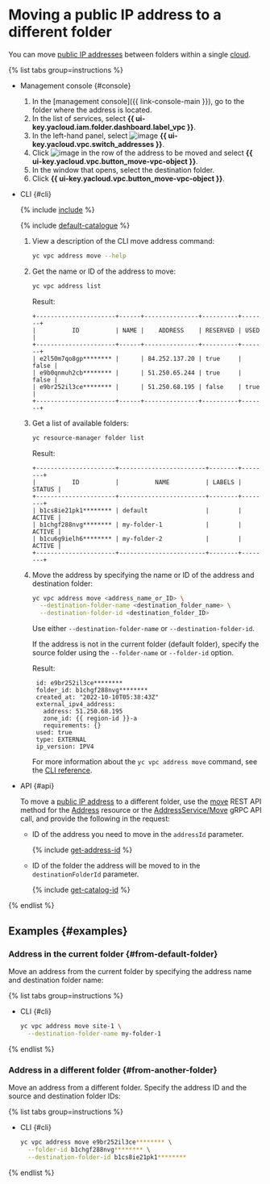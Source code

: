 # Moving a public IP address to a different folder

You can move [public IP addresses](../concepts/address.md) between folders within a single [cloud](../../resource-manager/concepts/resources-hierarchy.md).

{% list tabs group=instructions %}

- Management console {#console}

  1. In the [management console]({{ link-console-main }}), go to the folder where the address is located.
  1. In the list of services, select **{{ ui-key.yacloud.iam.folder.dashboard.label_vpc }}**.
  1. In the left-hand panel, select ![image](../../_assets/console-icons/map-pin.svg) **{{ ui-key.yacloud.vpc.switch_addresses }}**.
  1. Click ![image](../../_assets/console-icons/ellipsis.svg) in the row of the address to be moved and select **{{ ui-key.yacloud.vpc.button_move-vpc-object }}**.
  1. In the window that opens, select the destination folder.
  1. Click **{{ ui-key.yacloud.vpc.button_move-vpc-object }}**.

- CLI {#cli}

  {% include [include](../../_includes/cli-install.md) %}

  {% include [default-catalogue](../../_includes/default-catalogue.md) %}

  1. View a description of the CLI move address command:

      ```bash
      yc vpc address move --help
      ```

  1. Get the name or ID of the address to move:

      ```bash
      yc vpc address list
      ```
      Result:
      ```text
      +----------------------+------+---------------+----------+-------+
      |          ID          | NAME |    ADDRESS    | RESERVED | USED  |
      +----------------------+------+---------------+----------+-------+
      | e2l50m7qo8gp******** |      | 84.252.137.20 | true     | false |
      | e9b0qnmuh2cb******** |      | 51.250.65.244 | true     | false |
      | e9br252il3ce******** |      | 51.250.68.195 | false    | true  |
      +----------------------+------+---------------+----------+-------+
      ```

  1. Get a list of available folders:

      ```bash
      yc resource-manager folder list
      ```

      Result:
      ```text
      +----------------------+------------------------+--------+--------+
      |          ID          |          NAME          | LABELS | STATUS |
      +----------------------+------------------------+--------+--------+
      | b1cs8ie21pk1******** | default                |        | ACTIVE |
      | b1chgf288nvg******** | my-folder-1            |        | ACTIVE |
      | b1cu6g9ielh6******** | my-folder-2            |        | ACTIVE |
      +----------------------+------------------------+--------+--------+
      ```

  1. Move the address by specifying the name or ID of the address and destination folder:

     ```bash
     yc vpc address move <address_name_or_ID> \
       --destination-folder-name <destination_folder_name> \
       --destination-folder-id <destination_folder_ID>
     ```
     Use either `--destination-folder-name` or `--destination-folder-id`.

     If the address is not in the current folder (default folder), specify the source folder using the `--folder-name` or `--folder-id` option.

     Result:

     ```text
      id: e9br252il3ce********
      folder_id: b1chgf288nvg********
      created_at: "2022-10-10T05:38:43Z"
      external_ipv4_address:
        address: 51.250.68.195
        zone_id: {{ region-id }}-a
        requirements: {}
      used: true
      type: EXTERNAL
      ip_version: IPV4
     ```

     For more information about the `yc vpc address move` command, see the [CLI reference](../../cli/cli-ref/managed-services/vpc/address/move.md).

- API {#api}

  To move a [public IP address](../concepts/address.md#public-addresses) to a different folder, use the [move](../api-ref/Address/move) REST API method for the [Address](../api-ref/Address/index.md) resource or the [AddressService/Move](../api-ref/grpc/Address/move.md) gRPC API call, and provide the following in the request:

    * ID of the address you need to move in the `addressId` parameter.

      {% include [get-address-id](../../_includes/vpc/get-adress-id.md) %}

    * ID of the folder the address will be moved to in the `destinationFolderId` parameter.

      {% include [get-catalog-id](../../_includes/get-catalog-id.md) %}

{% endlist %}

## Examples {#examples}

### Address in the current folder {#from-default-folder}

Move an address from the current folder by specifying the address name and destination folder name:

{% list tabs group=instructions %}

- CLI {#cli}

  ```bash
  yc vpc address move site-1 \
    --destination-folder-name my-folder-1
  ```

{% endlist %}

### Address in a different folder {#from-another-folder}

Move an address from a different folder. Specify the address ID and the source and destination folder IDs:

{% list tabs group=instructions %}

- CLI {#cli}

  ```bash
  yc vpc address move e9br252il3ce******** \
    --folder-id b1chgf288nvg******** \
    --destination-folder-id b1cs8ie21pk1********
  ```

{% endlist %}


